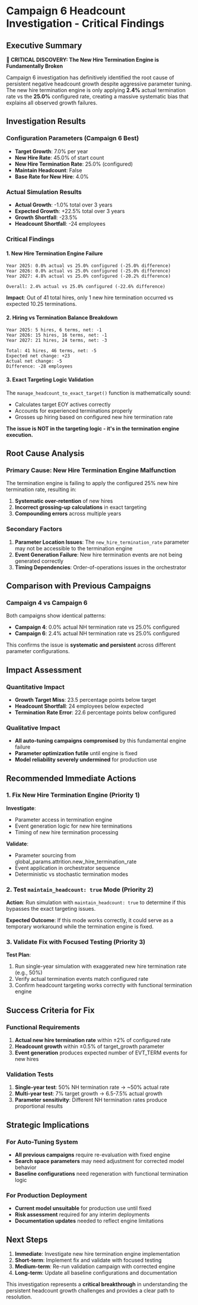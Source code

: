 # Campaign 6 Headcount Investigation - Critical Findings

## Executive Summary

**🚨 CRITICAL DISCOVERY: The New Hire Termination Engine is Fundamentally Broken**

Campaign 6 investigation has definitively identified the root cause of persistent negative headcount growth despite aggressive parameter tuning. The new hire termination engine is only applying **2.4%** actual termination rate vs the **25.0%** configured rate, creating a massive systematic bias that explains all observed growth failures.

## Investigation Results

### Configuration Parameters (Campaign 6 Best)
- **Target Growth**: 7.0% per year
- **New Hire Rate**: 45.0% of start count
- **New Hire Termination Rate**: 25.0% (configured)
- **Maintain Headcount**: False
- **Base Rate for New Hire**: 4.0%

### Actual Simulation Results
- **Actual Growth**: -1.0% total over 3 years
- **Expected Growth**: +22.5% total over 3 years
- **Growth Shortfall**: -23.5%
- **Headcount Shortfall**: -24 employees

### Critical Findings

#### 1. New Hire Termination Engine Failure
```
Year 2025: 0.0% actual vs 25.0% configured (-25.0% difference)
Year 2026: 0.0% actual vs 25.0% configured (-25.0% difference)  
Year 2027: 4.8% actual vs 25.0% configured (-20.2% difference)

Overall: 2.4% actual vs 25.0% configured (-22.6% difference)
```

**Impact**: Out of 41 total hires, only 1 new hire termination occurred vs expected 10.25 terminations.

#### 2. Hiring vs Termination Balance Breakdown
```
Year 2025: 5 hires, 6 terms, net: -1
Year 2026: 15 hires, 16 terms, net: -1
Year 2027: 21 hires, 24 terms, net: -3

Total: 41 hires, 46 terms, net: -5
Expected net change: +23
Actual net change: -5
Difference: -28 employees
```

#### 3. Exact Targeting Logic Validation
The `manage_headcount_to_exact_target()` function is mathematically sound:
- Calculates target EOY actives correctly
- Accounts for experienced terminations properly
- Grosses up hiring based on configured new hire termination rate

**The issue is NOT in the targeting logic - it's in the termination engine execution.**

## Root Cause Analysis

### Primary Cause: New Hire Termination Engine Malfunction
The termination engine is failing to apply the configured 25% new hire termination rate, resulting in:
1. **Systematic over-retention** of new hires
2. **Incorrect grossing-up calculations** in exact targeting
3. **Compounding errors** across multiple years

### Secondary Factors
1. **Parameter Location Issues**: The `new_hire_termination_rate` parameter may not be accessible to the termination engine
2. **Event Generation Failure**: New hire termination events are not being generated correctly
3. **Timing Dependencies**: Order-of-operations issues in the orchestrator

## Comparison with Previous Campaigns

### Campaign 4 vs Campaign 6
Both campaigns show identical patterns:
- **Campaign 4**: 0.0% actual NH termination rate vs 25.0% configured
- **Campaign 6**: 2.4% actual NH termination rate vs 25.0% configured

This confirms the issue is **systematic and persistent** across different parameter configurations.

## Impact Assessment

### Quantitative Impact
- **Growth Target Miss**: 23.5 percentage points below target
- **Headcount Shortfall**: 24 employees below expected
- **Termination Rate Error**: 22.6 percentage points below configured

### Qualitative Impact
- **All auto-tuning campaigns compromised** by this fundamental engine failure
- **Parameter optimization futile** until engine is fixed
- **Model reliability severely undermined** for production use

## Recommended Immediate Actions

### 1. Fix New Hire Termination Engine (Priority 1)
**Investigate**:
- Parameter access in termination engine
- Event generation logic for new hire terminations
- Timing of new hire termination processing

**Validate**:
- Parameter sourcing from global_params.attrition.new_hire_termination_rate
- Event application in orchestrator sequence
- Deterministic vs stochastic termination modes

### 2. Test `maintain_headcount: true` Mode (Priority 2)
**Action**: Run simulation with `maintain_headcount: true` to determine if this bypasses the exact targeting issues.

**Expected Outcome**: If this mode works correctly, it could serve as a temporary workaround while the termination engine is fixed.

### 3. Validate Fix with Focused Testing (Priority 3)
**Test Plan**:
1. Run single-year simulation with exaggerated new hire termination rate (e.g., 50%)
2. Verify actual termination events match configured rate
3. Confirm headcount targeting works correctly with functional termination engine

## Success Criteria for Fix

### Functional Requirements
1. **Actual new hire termination rate** within ±2% of configured rate
2. **Headcount growth** within ±0.5% of target_growth parameter
3. **Event generation** produces expected number of EVT_TERM events for new hires

### Validation Tests
1. **Single-year test**: 50% NH termination rate → ~50% actual rate
2. **Multi-year test**: 7% target growth → 6.5-7.5% actual growth
3. **Parameter sensitivity**: Different NH termination rates produce proportional results

## Strategic Implications

### For Auto-Tuning System
- **All previous campaigns** require re-evaluation with fixed engine
- **Search space parameters** may need adjustment for corrected model behavior
- **Baseline configurations** need regeneration with functional termination logic

### For Production Deployment
- **Current model unsuitable** for production use until fixed
- **Risk assessment** required for any interim deployments
- **Documentation updates** needed to reflect engine limitations

## Next Steps

1. **Immediate**: Investigate new hire termination engine implementation
2. **Short-term**: Implement fix and validate with focused testing
3. **Medium-term**: Re-run validation campaign with corrected engine
4. **Long-term**: Update all baseline configurations and documentation

This investigation represents a **critical breakthrough** in understanding the persistent headcount growth challenges and provides a clear path to resolution.
